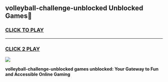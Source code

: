 
## volleyball-challenge-unblocked Unblocked Games👋
<h3>
<a href="https://news.freeplayer.one?title=volleyball-challenge-unblocked&ref=16F">CLICK TO PLAY</a></h3>
<hr>

<h3>
<a href="https://news.freeplayer.one?title=volleyball-challenge-unblocked&ref=16F">CLICK 2 PLAY</a>
  
</h3>

<a href="https://news.freeplayer.one?title=volleyball-challenge-unblocked&ref=16F/"><img src="https://clearcache.store/games.png"></a>


**volleyball-challenge-unblocked games unblocked: Your Gateway to Fun and Accessible Online Gaming**
